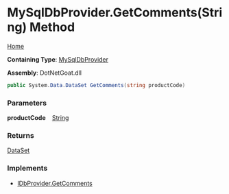 # MySqlDbProvider\.GetComments\(String\) Method

[Home](../../../../../../../README.md)

**Containing Type**: [MySqlDbProvider](../README.md)

**Assembly**: DotNetGoat\.dll

```csharp
public System.Data.DataSet GetComments(string productCode)
```

### Parameters

**productCode** &ensp; [String](https://docs.microsoft.com/en-us/dotnet/api/system.string)

### Returns

[DataSet](https://docs.microsoft.com/en-us/dotnet/api/system.data.dataset)

### Implements

* [IDbProvider.GetComments](../../IDbProvider/GetComments/README.md)

